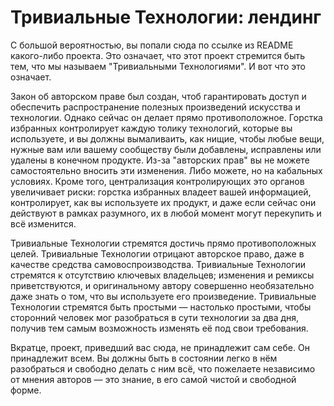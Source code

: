 # Тривиальные Технологии: лендинг

С большой вероятностью, вы попали сюда по ссылке из README какого-либо проекта. Это означает, что этот проект стремится быть тем, что мы называем "Тривиальными Технологиями". И вот что это означает.

Закон об авторском праве был создан, чтоб гарантировать доступ и обеспечить распространение полезных произведений искусства и технологии. Однако сейчас он делает прямо противоположное. Горстка избранных контролирует каждую толику технологий, которые вы используете, и вы должны вымаливаить, как нищие, чтобы любые вещи, нужные  вам или вашему сообществу были добавлены, исправлены или удалены в конечном продукте. Из-за "авторских прав" вы не можете самостоятельно вносить эти изменения. Либо можете, но на кабальных условиях. Кроме того, централизация контролирующих это органов увеличивает риски: горстка избранных владеет вашей информацией, контролирует, как вы используете их продукт, и даже если сейчас они действуют в рамках разумного, их в любой момент могут перекупить и всё изменится.

Тривиальные Технологии стремятся достичь прямо противоположных целей. Тривиальные Технологии отрицают авторское право, даже в качестве средства самовоспроизводства. Тривиальные Технологии стремятся к отсутствию ключевых владельцев; изменения и ремиксы приветствуются, и оригинальному автору совершенно необязательно даже знать о том, что вы используете его произведение. Тривиальные Технологии стремятся быть простыми — настолько простыми, чтобы сторонний человек мог разобраться в сути технологии за два дня, получив тем самым возможность изменять её под свои требования.

Вкратце, проект, приведший вас сюда, не принадлежит сам себе. Он принадлежит всем. Вы должны быть в состоянии легко в нём разобраться и свободно делать с ним всё, что пожелаете независимо от мнения авторов — это знание, в его самой чистой и свободной форме.

